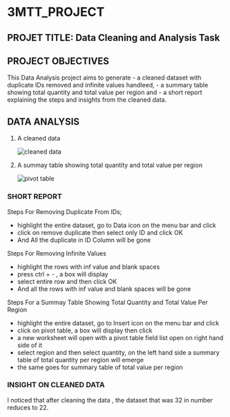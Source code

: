 # 3MTT_PROJECT 

## PROJET TITLE: Data Cleaning and Analysis Task

## PROJECT OBJECTIVES
This Data Analysis project aims to generate 
     - a cleaned dataset with duplicate IDs removed and infinite values handleed,
     - a summary table showing total quantity and total value per region and 
     - a short report explaining the steps and insights from the cleaned data.

## DATA ANALYSIS
1. A cleaned data
  
   ![cleaned data](https://github.com/user-attachments/assets/14722e94-28aa-423b-ae84-b38ef68632fd)

2. A summay table showing total quantity and total value per region

   ![pivot table](https://github.com/user-attachments/assets/d8be1889-0e72-4dd6-8ff7-9bafe9ee9232)

### SHORT REPORT

Steps For Removing Duplicate From IDs;

- highlight the entire dataset, go to Data icon on the menu bar and click
- click on remove duplicate then select only ID and click OK
- And All the duplicate in ID Column will be gone
        
Steps For Removing Infinite Values

- highlight the rows with inf value and blank spaces
- press ctrl + - , a box will display
- select entire row and then click OK
- And all the rows with inf value and blank spaces will be gone
      
Steps For a Summay Table Showing Total Quantity and Total Value Per Region

- highlight the entire dataset, go to Insert icon on the menu bar and click
- click on pivot table, a box will display then click
- a new worksheet will open with a pivot table field list open on right hand side of it
- select region and then select quantity, on the left hand side a summary table of total quantity per region will emerge
- the same goes for summary table of total value per region

### INSIGHT ON CLEANED DATA
I noticed that after cleaning the data , the dataset that was 32 in number reduces to 22.
        
